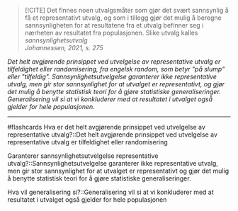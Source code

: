 >[!CITE] Det finnes noen utvalgsmåter som gjør det svært sannsynlig å få et representativt utvalg, og som i tillegg gjør det mulig å beregne sannsynligheten for at resultatene fra et utvalg befinner seg i nærheten av resultatet fra populasjonen. Slike utvalg kalles _sannsynlighetsutvalg_<br><cite>Johannessen, 2021, s. 275</cite>

_Det helt avgjørende prinsippet ved utvelgelse av representative utvalg er tilfeldighet eller randomisering, fra engelsk random, som betyr "på slump" eller "tilfeldig". Sannsynlighetsutvelgelse garanterer ikke representative utvalg, men gir stor sannsynlighet for at utvalget er representativt, og gjør det mulig å benytte statistisk teori for å gjøre statistiske generaliseringer. Generalisering vil si at vi konkluderer med at resultatet i utvalget også gjelder for hele populasjonen_.

---
#flashcards 
Hva er det helt avgjørende prinsippet ved utvelgelse av representative utvalg?::Det helt avgjørende prinsippet ved utvelgelse av representative utvalg er tilfeldighet eller randomisering
<!--SR:!2025-04-15,8,270-->
Garanterer sannsynlighetsutvelgelse representative utvalg?::Sannsynlighetsutvelgelse garanterer ikke representative utvalg, men gir stor sannsynlighet for at utvalget er representativt og gjør det mulig å benytte statistisk teori for å gjøre statistiske generaliseringer.
<!--SR:!2025-03-01,12,270-->
Hva vil generalisering si?::Generalisering vil si at vi konkluderer med at resultatet i utvalget også gjelder for hele populasjonen
<!--SR:!2025-02-25,8,250-->
